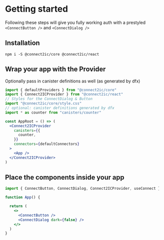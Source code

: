 # Getting started

Following these steps will give you fully working auth with a prestyled `<ConnectButton />` and `<ConnectDialog />` 

## Installation

```
npm i -S @connect2ic/core @connect2ic/react
```

## Wrap your app with the Provider
Optionally pass in canister definitions as well (as generated by dfx)

```jsx
import { defaultProviders } from "@connect2ic/core"
import { Connect2ICProvider } from "@connect2ic/react"
// Styles for the ConnectDialog & Button
import "@connect2ic/core/style.css"
// optional: canister definitions generated by dfx
import * as counter from "canisters/counter"

const AppRoot = () => (
  <Connect2ICProvider
    canisters={{
      counter,
    }}
    connectors={defaultConnectors}
  >
    <App />
  </Connect2ICProvider>
)

```

## Place the components inside your app

```jsx
import { ConnectButton, ConnectDialog, Connect2ICProvider, useConnect } from "@connect2ic/react"

function App() {

  return (
    <>
      <ConnectButton />
      <ConnectDialog dark={false} />
    </>
  )
}

```
